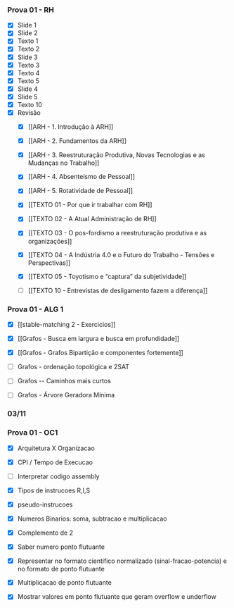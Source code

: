 
### Prova 01 - RH
- [x] Slide 1
- [x] Slide 2
- [x] Texto 1
- [x] Texto 2
- [x] Slide 3
- [x] Texto 3
- [x] Texto 4
- [x] Texto 5
- [x] Slide 4
- [x] Slide 5
- [x] Texto 10
- [x] Revisão
	- [x] [[ARH - 1. Introdução à ARH]]
	- [x] [[ARH - 2. Fundamentos da ARH]]
	- [x] [[ARH - 3. Reestruturação Produtiva, Novas Tecnologias e as Mudanças no Trabalho]]
	- [x] [[ARH - 4. Absenteísmo de Pessoal]]
	- [x] [[ARH - 5. Rotatividade de Pessoal]]
	- [x] [[TEXTO 01 - Por que ir trabalhar com RH]]
	- [x] [[TEXTO 02 - A Atual Administração de RH]]
	- [x] [[TEXTO 03 - O pos-fordismo a reestruturação produtiva e as organizações]]
	- [x] [[TEXTO 04 - A Indústria 4.0 e o Futuro do Trabalho - Tensões e Perspectivas]]
	- [x] [[TEXTO 05 - Toyotismo e “captura” da subjetividade]]
	- [ ] [[TEXTO 10 - Entrevistas de desligamento fazem a diferença]]


### Prova 01 - ALG 1

- [x] [[stable-matching 2 - Exercicios]]
- [x] [[Grafos - Busca em largura e busca em profundidade]]
- [x] [[Grafos - Grafos Bipartição e componentes fortemente]]
- [ ] Grafos - ordenação topológica e 2SAT 
- [ ] Grafos -- Caminhos mais curtos 
- [ ] Grafos - Árvore Geradora Mínima




### 03/11



### Prova 01 - OC1
- [x] Arquitetura X Organizacao
- [x] CPI / Tempo de Execucao
- [ ] Interpretar codigo assembly
- [x] Tipos de instrucoes R,I,S
- [x] pseudo-instrucoes
- [x] Numeros Binarios: soma, subtracao e multiplicacao
- [x] Complemento de 2
- [x] Saber numero ponto flutuante
- [x] Representar no formato cientifico normalizado (sinal-fracao-potencia) e no formato de ponto flutuante
- [x] Multiplicacao de ponto flutuante
- [x] Mostrar valores em ponto flutuante que geram overflow e underflow



